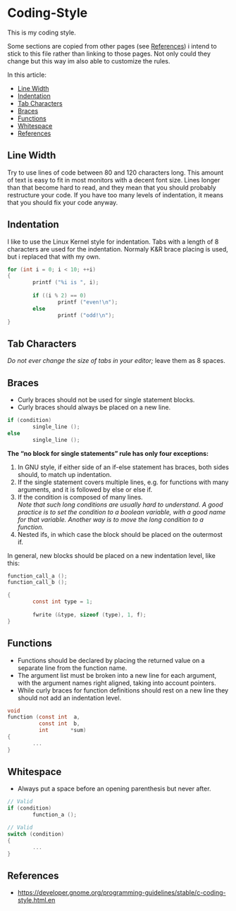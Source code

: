 # Coding-Style
This is my coding style.

Some sections are copied from other pages (see [References](#references)) i intend to stick to this file rather than linking to those pages. Not only could they change but this way im also able to customize the rules.

In this article:
* [Line Width](#line-width)
* [Indentation](#indentation)
* [Tab Characters](#tab-characters)
* [Braces](#braces)
* [Functions](#functions)
* [Whitespace](#whitespace)
* [References](#references)

## Line Width
Try to use lines of code between 80 and 120 characters long. This amount of text is easy to fit in most monitors with a decent font size. Lines longer than that become hard to read, and they mean that you should probably restructure your code. If you have too many levels of indentation, it means that you should fix your code anyway.

## Indentation
I like to use the Linux Kernel style for indentation.
Tabs with a length of 8 characters are used for the indentation. Normaly K&R brace placing is used, but i replaced that with my own.

```C
for (int i = 0; i < 10; ++i)
{
        printf ("%i is ", i);
        
        if ((i % 2) == 0)
                printf ("even!\n");
        else
                printf ("odd!\n");
}
```

## Tab Characters
*Do not ever change the size of tabs in your editor;* leave them as 8 spaces.

## Braces
* Curly braces should not be used for single statement blocks.
* Curly braces should always be placed on a new line.

```C
if (condition)
        single_line ();
else
        single_line ();
```

**The “no block for single statements” rule has only four exceptions:**
1. In GNU style, if either side of an if-else statement has braces, both sides should, to match up indentation.
2. If the single statement covers multiple lines, e.g. for functions with many arguments, and it is followed by else or else if.
3. If the condition is composed of many lines.   
*Note that such long conditions are usually hard to understand. A good practice is to set the condition to a boolean variable, with a good name for that variable. Another way is to move the long condition to a function.*
4. Nested ifs, in which case the block should be placed on the outermost if.

In general, new blocks should be placed on a new indentation level, like this: 

```C
function_call_a ();
function_call_b ();

{
        const int type = 1;
        
        fwrite (&type, sizeof (type), 1, f); 
}
```

## Functions
* Functions should be declared by placing the returned value on a separate line from the function name.
* The argument list must be broken into a new line for each argument, with the argument names right aligned, taking into account pointers.
* While curly braces for function definitions should rest on a new line they should not add an indentation level.

```C
void
function (const int  a,
          const int  b,
          int       *sum)
{
        ...
}
```

## Whitespace
* Always put a space before an opening parenthesis but never after.

```C
// Valid
if (condition)
        function_a ();

// Valid
switch (condition)
{
        ...
}
```

## References
* https://developer.gnome.org/programming-guidelines/stable/c-coding-style.html.en
